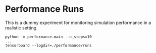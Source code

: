 # Performance Runs

This is a dummy experiment for monitoring simulation performance in a realistic setting.

```
python -m performance.main --n_steps=10
...
tensorboard --logdir=./performance/runs
```
